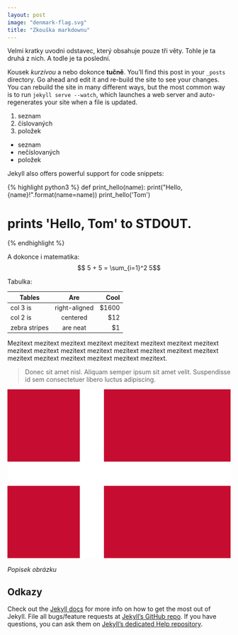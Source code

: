 ```yaml
---
layout: post
image: "denmark-flag.svg"
title: "Zkouška markdownu"
---
```


Velmi kratky uvodni odstavec, který obsahuje pouze tři věty. Tohle je ta druhá z nich. A todle je ta poslední.

Kousek *kurzívou* a nebo dokonce **tučně**. You’ll find this post in your `_posts` directory. Go ahead and edit it and re-build the site to see your changes. You can rebuild the site in many different ways, but the most common way is to run `jekyll serve --watch`, which launches a web server and auto-regenerates your site when a file is updated.

1. seznam
2. číslovaných
3. položek

- seznam
- nečíslovaných
- položek


Jekyll also offers powerful support for code snippets:

{% highlight python3 %}
def print_hello(name):
    print("Hello, {name}!".format(name=name))
print_hello('Tom')
# prints 'Hello, Tom' to STDOUT.
{% endhighlight %}

A dokonce i matematika: $$ 5 + 5 = \sum_{i=1}^2 5$$  <!--_-->

Tabulka:

| Tables        | Are           | Cool  |
| ------------- |:-------------:| -----:|
| col 3 is      | right-aligned | $1600 |
| col 2 is      | centered      |   $12 |
| zebra stripes | are neat      |    $1 |

Mezitext mezitext mezitext mezitext mezitext mezitext mezitext mezitext mezitext mezitext mezitext mezitext mezitext mezitext mezitext mezitext mezitext mezitext mezitext mezitext mezitext mezitext.

> Donec sit amet nisl. Aliquam semper ipsum sit amet velit. Suspendisse
id sem consectetuer libero luctus adipiscing.

![Vlajka Dánska](../img/denmark-flag.svg)

*Popisek obrázku*


Odkazy
------

Check out the [Jekyll docs][jekyll] for more info on how to get the most out of Jekyll. File all bugs/feature requests at [Jekyll’s GitHub repo][jekyll-gh]. If you have questions, you can ask them on [Jekyll’s dedicated Help repository][jekyll-help].

[jekyll]:      http://jekyllrb.com
[jekyll-gh]:   https://github.com/jekyll/jekyll
[jekyll-help]: https://github.com/jekyll/jekyll-help
